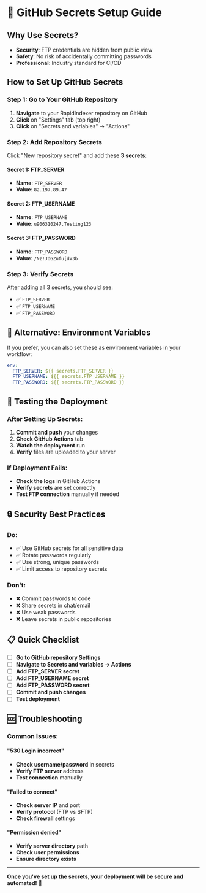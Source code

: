 # 🔐 GitHub Secrets Setup Guide

## **Why Use Secrets?**
- **Security**: FTP credentials are hidden from public view
- **Safety**: No risk of accidentally committing passwords
- **Professional**: Industry standard for CI/CD

## **How to Set Up GitHub Secrets**

### **Step 1: Go to Your GitHub Repository**
1. **Navigate** to your RapidIndexer repository on GitHub
2. **Click** on "Settings" tab (top right)
3. **Click** on "Secrets and variables" → "Actions"

### **Step 2: Add Repository Secrets**
Click "New repository secret" and add these **3 secrets**:

#### **Secret 1: FTP_SERVER**
- **Name**: `FTP_SERVER`
- **Value**: `82.197.89.47`

#### **Secret 2: FTP_USERNAME**
- **Name**: `FTP_USERNAME`
- **Value**: `u906310247.Testing123`

#### **Secret 3: FTP_PASSWORD**
- **Name**: `FTP_PASSWORD`
- **Value**: `/Nz!JdGZufu[dV3b`

### **Step 3: Verify Secrets**
After adding all 3 secrets, you should see:
- ✅ `FTP_SERVER`
- ✅ `FTP_USERNAME`
- ✅ `FTP_PASSWORD`

## **🔧 Alternative: Environment Variables**

If you prefer, you can also set these as environment variables in your workflow:

```yaml
env:
  FTP_SERVER: ${{ secrets.FTP_SERVER }}
  FTP_USERNAME: ${{ secrets.FTP_USERNAME }}
  FTP_PASSWORD: ${{ secrets.FTP_PASSWORD }}
```

## **🚀 Testing the Deployment**

### **After Setting Up Secrets:**
1. **Commit and push** your changes
2. **Check GitHub Actions** tab
3. **Watch the deployment** run
4. **Verify** files are uploaded to your server

### **If Deployment Fails:**
- **Check the logs** in GitHub Actions
- **Verify secrets** are set correctly
- **Test FTP connection** manually if needed

## **🔒 Security Best Practices**

### **Do:**
- ✅ Use GitHub secrets for all sensitive data
- ✅ Rotate passwords regularly
- ✅ Use strong, unique passwords
- ✅ Limit access to repository secrets

### **Don't:**
- ❌ Commit passwords to code
- ❌ Share secrets in chat/email
- ❌ Use weak passwords
- ❌ Leave secrets in public repositories

## **📋 Quick Checklist**

- [ ] **Go to GitHub repository Settings**
- [ ] **Navigate to Secrets and variables → Actions**
- [ ] **Add FTP_SERVER secret**
- [ ] **Add FTP_USERNAME secret**
- [ ] **Add FTP_PASSWORD secret**
- [ ] **Commit and push changes**
- [ ] **Test deployment**

## **🆘 Troubleshooting**

### **Common Issues:**

#### **"530 Login incorrect"**
- **Check username/password** in secrets
- **Verify FTP server** address
- **Test connection** manually

#### **"Failed to connect"**
- **Check server IP** and port
- **Verify protocol** (FTP vs SFTP)
- **Check firewall** settings

#### **"Permission denied"**
- **Verify server directory** path
- **Check user permissions**
- **Ensure directory exists**

---

**Once you've set up the secrets, your deployment will be secure and automated!** 🎉

